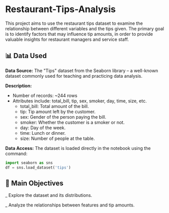 # Restaurant-Tips-Analysis
This project aims to use the restaurant tips dataset to examine the relationship between different variables and the tips given.
The primary goal is to identify factors that may influence tip amounts, in order to provide valuable insights for restaurant managers and service staff.

## 📊 Data Used
**Data Source:** The "Tips" dataset from the Seaborn library – a well-known dataset commonly used for teaching and practicing data analysis.

**Description:**
  - Number of records: ~244 rows
  - Attributes include: total_bill, tip, sex, smoker, day, time, size, etc.
    - total_bill: Total amount of the bill.
    - tip: Tip amount left by the customer.
    - sex: Gender of the person paying the bill.
    - smoker: Whether the customer is a smoker or not.
    - day: Day of the week.
    - time: Lunch or dinner.
    - size: Number of people at the table.

**Data Access:** The dataset is loaded directly in the notebook using the command:
```python
import seaborn as sns
df = sns.load_dataset('tips')
```
## 🎯 Main Objectives
_ Explore the dataset and its distributions.  

_ Analyze the relationships between features and tip amounts.
